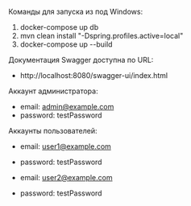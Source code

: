 Команды для запуска из под Windows:
1. docker-compose up db
2. mvn clean install "-Dspring.profiles.active=local"
3. docker-compose up --build

Документация Swagger доступна по URL:
- http://localhost:8080/swagger-ui/index.html

Аккаунт администратора:
- email: admin@example.com
- password: testPassword

Аккаунты пользователей:
- email: user1@example.com
- password: testPassword

- email: user2@example.com
- password: testPassword
